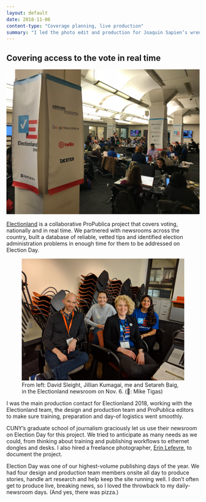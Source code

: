 ```yaml
---
layout: default
date: 2018-11-06
content-type: "Coverage planning, live production"
summary: "I led the photo edit and production for Joaquin Sapien’s wrenching reporting on an ambitious housing program for mentally ill New Yorkers and how some of the most vulnerable slipped through the cracks."
---
```


## Covering access to the vote in real time

<img src="/assets/img/20181106-electionland.jpg" alt="The Electionland newsroom"/>

[Electionland](https://www.propublica.org/electionland/) is a collaborative ProPublica project that covers voting, nationally and in real time. We partnered with newsrooms across the country, built a database of reliable, vetted tips and identified election administration problems in enough time for them to be addressed on Election Day.

<figure class="inset">
  <img src="/assets/img/20181106-electionland-team.jpg"/>
  <figcaption>From left: David Sleight, Jillian Kumagai, me and Setareh Baig, in the Electionland newsroom on Nov. 6. (📸: Mike Tigas)</figcaption>
</figure>

I was the main production contact for Electionland 2018, working with the Electionland team, the design and production team and ProPublica editors to make sure training, preparation and day-of logistics went smoothly.

CUNY’s graduate school of journalism graciously let us use their newsroom on Election Day for this project. We tried to anticipate as many needs as we could, from thinking about training and publishing workflows to ethernet dongles and desks. I also hired a freelance photographer, [Erin Lefevre](http://www.erinlefevre.com/#1), to document the project.

Election Day was one of our highest-volume publishing days of the year. We had four design and production team members onsite all day to produce stories, handle art research and help keep the site running well. I don’t often get to produce live, breaking news, so I loved the throwback to my daily-newsroom days. (And yes, there was pizza.)
